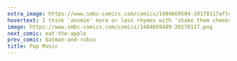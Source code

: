 ```yaml
---
extra_image: https://www.smbc-comics.com/comics/1484669504-20170117after.png
hovertext: I think 'anomie' more or less rhymes with 'shake them cheeks.'
image: https://www.smbc-comics.com/comics/1484669489-20170117.png
next_comic: eat-the-apple
prev_comic: batman-and-robin
title: Pop Music
---
```


